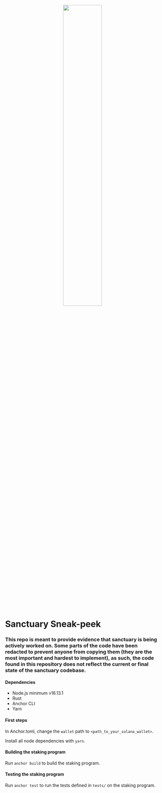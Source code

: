 <p align="center">
    <image src="https://cdn.discordapp.com/attachments/898012841594998814/918333388702773308/FINALSANCLOGOPP.png" width="50%">
</p>

# Sanctuary Sneak-peek

### This repo is meant to provide evidence that sanctuary is being actively worked on. Some parts of the code have been redacted to prevent anyone from copying them (they are the most important and hardest to implement), as such, the code found in this repository does not reflect the current or final state of the sanctuary codebase.

#### Dependencies

- Node.js minimum v16.13.1
- Rust
- Anchor CLI
- Yarn

#### First steps

In Anchor.toml, change the `wallet` path to `<path_to_your_solana_wallet>`.

Install all node dependencies with `yarn`.

#### Building the staking program

Run `anchor build` to build the staking program.

#### Testing the staking program

Run `anchor test` to run the tests defined in `tests/` on the staking program.